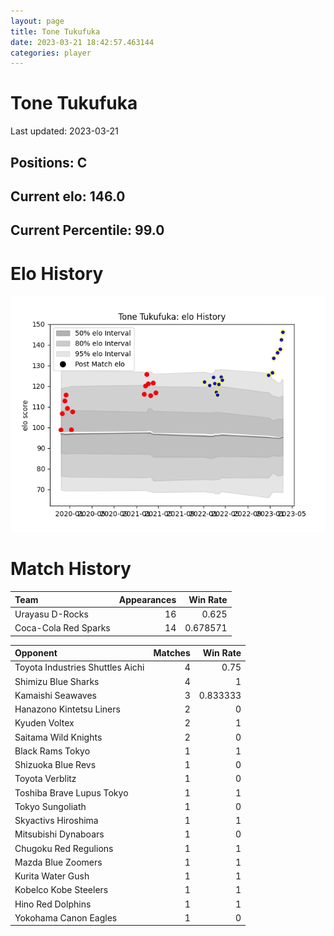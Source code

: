 ```yaml
---  
layout: page  
title: Tone Tukufuka  
date: 2023-03-21 18:42:57.463144  
categories: player  
---
```

# Tone Tukufuka


Last updated: 2023-03-21
## Positions: C

## Current elo: 146.0

## Current Percentile: 99.0

# Elo History


![elo history](history_ToneTukufuka.png)
# Match History


| Team                 |   Appearances |   Win Rate |
|:---------------------|--------------:|-----------:|
| Urayasu D-Rocks      |            16 |   0.625    |
| Coca-Cola Red Sparks |            14 |   0.678571 |

| Opponent                         |   Matches |   Win Rate |
|:---------------------------------|----------:|-----------:|
| Toyota Industries Shuttles Aichi |         4 |   0.75     |
| Shimizu Blue Sharks              |         4 |   1        |
| Kamaishi Seawaves                |         3 |   0.833333 |
| Hanazono Kintetsu Liners         |         2 |   0        |
| Kyuden Voltex                    |         2 |   1        |
| Saitama Wild Knights             |         2 |   0        |
| Black Rams Tokyo                 |         1 |   1        |
| Shizuoka Blue Revs               |         1 |   0        |
| Toyota Verblitz                  |         1 |   0        |
| Toshiba Brave Lupus Tokyo        |         1 |   1        |
| Tokyo Sungoliath                 |         1 |   0        |
| Skyactivs Hiroshima              |         1 |   1        |
| Mitsubishi Dynaboars             |         1 |   0        |
| Chugoku Red Regulions            |         1 |   1        |
| Mazda Blue Zoomers               |         1 |   1        |
| Kurita Water Gush                |         1 |   1        |
| Kobelco Kobe Steelers            |         1 |   1        |
| Hino Red Dolphins                |         1 |   1        |
| Yokohama Canon Eagles            |         1 |   0        |